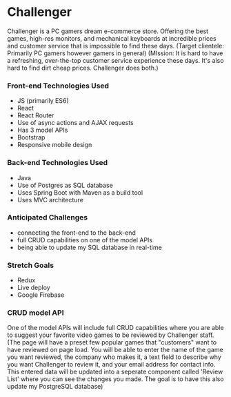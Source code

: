 # Challenger

Challenger is a PC gamers dream e-commerce store. Offering the best games, high-res monitors,
and mechanical keyboards at incredible prices and customer service that is impossible to find these days.
(Target clientele: Primarily PC gamers however gamers in general)
(MIssion: It is hard to have a refreshing, over-the-top customer service experience these days. It's also hard to find dirt cheap prices.
Challenger does both.)

### Front-end Technologies Used
- JS (primarily ES6)
- React
- React Router
- Use of async actions and AJAX requests
- Has 3 model APIs
- Bootstrap
- Responsive mobile design

### Back-end Technologies Used
- Java 
- Use of Postgres as SQL database
- Uses Spring Boot with Maven as a build tool
- Uses MVC architecture

### Anticipated Challenges
- connecting the front-end to the back-end 
- full CRUD capabilities on one of the model APIs
- being able to update my SQL database in real-time


### Stretch Goals
 - Redux
 - Live deploy
 - Google Firebase


### CRUD model API
One of the model APIs will include full CRUD capabilities where you are able to suggest your favorite video games to be reviewed by Challenger staff.
(The page will have a preset few popular games that "customers" want to have reviewed on page load. You will be able to enter the name of the game you want reviewed, the company who makes it, a text field to describe why you want Challenger to review it, and your email address for contact info.
This entered data will be updated into a seperate component called 'Review List' where you can see the changes you made. The goal is to have this also
update my PostgreSQL database)
